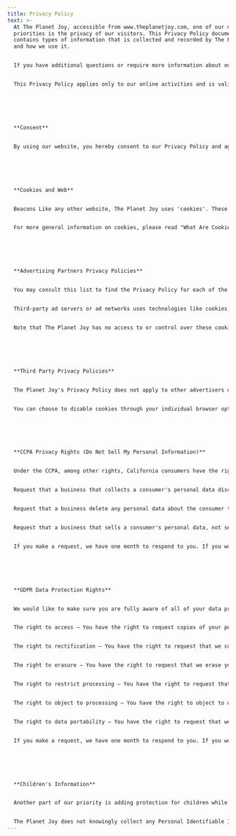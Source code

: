 ```yaml
---
title: Privacy Policy
text: >-
  At The Planet Joy, accessible from www.theplanetjoy.com, one of our main
  priorities is the privacy of our visitors. This Privacy Policy document
  contains types of information that is collected and recorded by The Planet Joy
  and how we use it.


  If you have additional questions or require more information about our Privacy Policy, do not hesitate to contact us.


  This Privacy Policy applies only to our online activities and is valid for visitors to our website with regards to the information that they shared and/or collect in The Planet Joy. This policy is not applicable to any information collected offline or via channels other than this website.






  **Consent**


  By using our website, you hereby consent to our Privacy Policy and agree to its terms.






  **Cookies and Web** 


  Beacons Like any other website, The Planet Joy uses 'cookies'. These cookies are used to store information including visitors' preferences, and the pages on the website that the visitor accessed or visited. The information is used to optimize the users' experience by customizing our web page content based on visitors' browser type and/or other information.


  For more general information on cookies, please read "What Are Cookies".






  **Advertising Partners Privacy Policies** 


  You may consult this list to find the Privacy Policy for each of the advertising partners of The Planet Joy.


  Third-party ad servers or ad networks uses technologies like cookies, JavaScript, or Web Beacons that are used in their respective advertisements and links that appear on The Planet Joy, which are sent directly to users' browser. They automatically receive your IP address when this occurs. These technologies are used to measure the effectiveness of their advertising campaigns and/or to personalize the advertising content that you see on websites that you visit.


  Note that The Planet Joy has no access to or control over these cookies that are used by third-party advertisers.






  **Third Party Privacy Policies** 


  The Planet Joy's Privacy Policy does not apply to other advertisers or websites. Thus, we are advising you to consult the respective Privacy Policies of these third-party ad servers for more detailed information. It may include their practices and instructions about how to opt-out of certain options.


  You can choose to disable cookies through your individual browser options. To know more detailed information about cookie management with specific web browsers, it can be found at the browsers' respective websites.






  **CCPA Privacy Rights (Do Not Sell My Personal Information)** 


  Under the CCPA, among other rights, California consumers have the right to:


  Request that a business that collects a consumer's personal data disclose the categories and specific pieces of personal data that a business has collected about consumers.


  Request that a business delete any personal data about the consumer that a business has collected.


  Request that a business that sells a consumer's personal data, not sell the consumer's personal data.


  If you make a request, we have one month to respond to you. If you would like to exercise any of these rights, please contact us.






  **GDPR Data Protection Rights** 


  We would like to make sure you are fully aware of all of your data protection rights. Every user is entitled to the following:


  The right to access – You have the right to request copies of your personal data. We may charge you a small fee for this service.


  The right to rectification – You have the right to request that we correct any information you believe is inaccurate. You also have the right to request that we complete the information you believe is incomplete.


  The right to erasure – You have the right to request that we erase your personal data, under certain conditions.


  The right to restrict processing – You have the right to request that we restrict the processing of your personal data, under certain conditions.


  The right to object to processing – You have the right to object to our processing of your personal data, under certain conditions.


  The right to data portability – You have the right to request that we transfer the data that we have collected to another organization, or directly to you, under certain conditions.


  If you make a request, we have one month to respond to you. If you would like to exercise any of these rights, please contact us.






  **Children's Information** 


  Another part of our priority is adding protection for children while using the internet. We encourage parents and guardians to observe, participate in, and/or monitor and guide their online activity.


  The Planet Joy does not knowingly collect any Personal Identifiable Information from children under the age of 13. If you think that your child provided this kind of information on our website, we strongly encourage you to contact us immediately and we will do our best efforts to promptly remove such information from our records.
---
```

